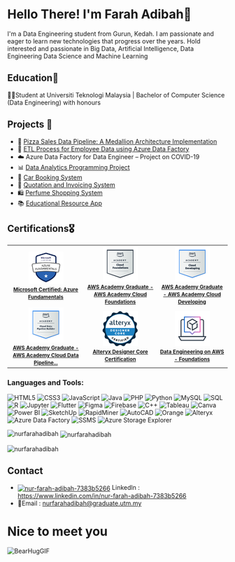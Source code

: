 # Hello There! I'm Farah Adibah👋


I'm a Data Engineering student from Gurun, Kedah. I am passionate and eager to learn new technologies that progress over the years. 
Hold interested and passionate in Big Data, Artificial Intelligence, Data Engineering Data Science and Machine Learning


## Education📗

👩‍🎓Student at Universiti Teknologi Malaysia | Bachelor of Computer Science (Data Engineering) with honours


## Projects 📂
- 🍕 [Pizza Sales Data Pipeline: A Medallion Architecture Implementation](https://github.com/nurfarahadibah/Pizza_DataPipeline/tree/main)
- 🧩 [ETL Process for Employee Data using Azure Data Factory](https://github.com/nurfarahadibah/adf-project1/tree/main)
- ☁️ Azure Data Factory for Data Engineer – Project on COVID-19
- 📊 [Data Analytics Programming Project](https://github.com/nurfarahadibah/Data-Analytics-Programming-Project)
- 🚗 [Car Booking System](https://github.com/nurfarahadibah/Car-Booking-System) 
- 📄 [Quotation and Invoicing System]()  
- 🛍️ [Perfume Shopping System](https://github.com/nurfarahadibah/Perfume-System) 
- 📚 [Educational Resource App](https://github.com/wannursofea/Data-Pioneeers/tree/main/jamin_belaja) 

## Certifications🎖️
<table>
  <tr>
    <td align="center">
      <a href="https://www.credly.com/badges/a0e829e5-5c32-4935-a5ea-a5e0eaca8d3e">
        <img src="https://github.com/nurfarahadibah/nurfarahadibah/blob/main/image/certificate/azure%20fundamental.png" width="80px" height="auto"/><br/>
        <b><small><b>Microsoft Certified: Azure Fundamentals</b></small></b>
      </a>
    </td>
    <td align="center">
      <a href="https://www.credly.com/badges/47dae742-6284-4e64-931d-7f7dfffd7451/public_url">
        <img src="https://github.com/nurfarahadibah/nurfarahadibah/blob/main/image/certificate/aws-academy-graduate-aws-academy-cloud-foundations.png" width="80px" height="auto"/><br/>
        <b><small><b>AWS Academy Graduate - AWS Academy Cloud Foundations</b></small></b>
      </a>
    </td>
    <td align="center">
      <a href="https://www.credly.com/badges/f1f93b1f-b2b9-437e-9449-8052bb35d15b/public_urlk">
        <img src="https://github.com/nurfarahadibah/nurfarahadibah/blob/main/image/certificate/aws-academy-graduate-aws-academy-cloud-developing.png" width="80px" height="auto"/><br/>
        <b><small><b>AWS Academy Graduate - AWS Academy Cloud Developing</b></small></b>
      </a>
    </td>
  </tr>
  <tr>
    <td align="center">
      <a href="https://www.credly.com/badges/47807959-4452-4354-b5da-011f6654af58/public_url">
        <img src="https://github.com/nurfarahadibah/nurfarahadibah/blob/main/image/certificate/aws-academy-graduate-aws-academy-cloud-data-pipelin.png" width="80px" height="auto"/><br/>
        <b><small><b>AWS Academy Graduate - AWS Academy Cloud Data Pipeline...</b></small></b>
      </a>
    </td>
    <td align="center">
      <a href="https://www.credly.com/badges/39024289-74e4-49da-b43b-d5883d7e92a4/public_url">
        <img src="https://github.com/nurfarahadibah/nurfarahadibah/blob/main/image/certificate/alteryx-designer-core-certification.png" width="80px" height="auto"/><br/>
        <b><small><b>Alteryx Designer Core Certification</b></small></b>
      </a>
    </td>
    <td align="center">
      <a href="">
        <img src="https://github.com/nurfarahadibah/nurfarahadibah/blob/main/image/certificate/skill-builder-colorful.svg" width="80px" height="auto"/><br/>
        <b><small><b>Data Engineering on AWS - Foundations</b></small></b>
      </a>
    </td>
    </tr>
</table>
<h3 align="left">Languages and Tools:</h3>

![HTML5](https://img.shields.io/badge/-HTML5-E34F26?style=flat-square&logo=html5&logoColor=white)
![CSS3](https://img.shields.io/badge/-CSS3-1572B6?style=flat-square&logo=css3)
![JavaScript](https://img.shields.io/badge/-JavaScript-F7DF1E?style=flat-square&logo=javascript&logoColor=black)
![Java](https://img.shields.io/badge/-Java-007396?style=flat-square&logo=java)
![PHP](https://img.shields.io/badge/-PHP-777BB4?style=flat-square&logo=php&logoColor=white)
![Python](https://img.shields.io/badge/-Python-3776AB?style=flat-square&logo=python&logoColor=white)
![MySQL](https://img.shields.io/badge/-MySQL-4479A1?style=flat-square&logo=mysql&logoColor=white)
![SQL](https://img.shields.io/badge/-SQL-003B57?style=flat-square&logo=sqlite)
![R](https://img.shields.io/badge/-R-276DC3?style=flat-square&logo=r&logoColor=white)
![Jupyter](https://img.shields.io/badge/-Jupyter-F37626?style=flat-square&logo=jupyter&logoColor=white)
![Flutter](https://img.shields.io/badge/-Flutter-02569B?style=flat-square&logo=flutter&logoColor=white)
![Figma](https://img.shields.io/badge/-Figma-F24E1E?style=flat-square&logo=figma&logoColor=white)
![Firebase](https://img.shields.io/badge/-Firebase-FFCA28?style=flat-square&logo=firebase&logoColor=black)
![C++](https://img.shields.io/badge/-C++-00599C?style=flat-square&logo=c%2B%2B&logoColor=white)
![Tableau](https://img.shields.io/badge/-Tableau-E97627?style=flat-square&logo=tableau&logoColor=white)
![Canva](https://img.shields.io/badge/-Canva-00C4CC?style=flat-square&logo=canva&logoColor=white)
![Power BI](https://img.shields.io/badge/-Power%20BI-F2C811?style=flat-square&logo=power-bi&logoColor=black)
![SketchUp](https://img.shields.io/badge/-SketchUp-005F9E?style=flat-square&logo=sketchup&logoColor=white)
![RapidMiner](https://img.shields.io/badge/-RapidMiner-FF7300?style=flat-square&logo=rapidminer&logoColor=white)
![AutoCAD](https://img.shields.io/badge/-AutoCAD-E12127?style=flat-square&logo=autodesk&logoColor=white)
![Orange](https://img.shields.io/badge/-Orange-FF8000?style=flat-square&logo=orange&logoColor=white)
![Alteryx](https://img.shields.io/badge/-Alteryx-FF8000?style=flat-square&logo=alteryx&logoColor=white)
![Azure Data Factory](https://img.shields.io/badge/-Azure%20Data%20Factory-0078D4?style=flat-square&logo=azure-devops&logoColor=white)
![SSMS](https://img.shields.io/badge/-SSMS-CC2927?style=flat-square&logo=microsoft-sql-server&logoColor=white)
![Azure Storage Explorer](https://img.shields.io/badge/-Azure%20Storage%20Explorer-0078D4?style=flat-square&logo=azure&logoColor=white)

<p><img align="left" src="https://github-readme-stats.vercel.app/api/top-langs?username=nurfarahadibah&show_icons=true&locale=en&layout=compact" alt="nurfarahadibah" /></p>

<p>&nbsp;<img align="center" src="https://github-readme-stats.vercel.app/api?username=nurfarahadibah&show_icons=true&locale=en" alt="nurfarahadibah" /></p>

<p><img align="center" src="https://github-readme-streak-stats.herokuapp.com/?user=nurfarahadibah&" alt="nurfarahadibah" /></p>



## Contact
- <a href="https://linkedin.com/in/nur-farah-adibah-7383b5266" target="blank"><img align="center" src="https://raw.githubusercontent.com/rahuldkjain/github-profile-readme-generator/master/src/images/icons/Social/linked-in-alt.svg" alt="nur-farah-adibah-7383b5266" height="15" width="15" /></a>
Linkedln : https://www.linkedin.com/in/nur-farah-adibah-7383b5266
- 📧Email : nurfarahadibah@graduate.utm.my

# Nice to meet you


![BearHugGIF](https://user-images.githubusercontent.com/128114912/227106161-8ed26296-3968-4a74-8547-26c8bd94244f.gif)


